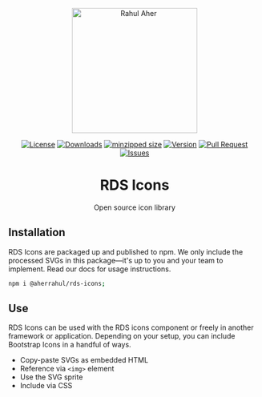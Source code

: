 <p align="center">
 <a href="https://rahulaher.netlify.app">
  <img src="https://rahulaher.netlify.app/img/logo/glyph-black-colored.svg" alt="Rahul Aher" width="250" />
 </a>
</p>

<p align="center">
  <a href="https://github.com/aherrahul/rds-icon/blob/main/LICENSE"><img src="https://img.shields.io/github/license/aherrahul/rds-icon" alt="License"></a>
  <a href="https://github.com/aherrahul/rds-icon"><img src="https://img.shields.io/jsdelivr/npm/hy/@aherrahul/rds-icon" alt="Downloads"></a>
  <a href="https://bundlephobia.com/package/@aherrahul/rds-icon" target="_blank"><img src="https://img.shields.io/bundlephobia/minzip/@aherrahul/rds-icon" alt="minzipped size"></a>
  <a href="https://www.npmjs.com/package/@aherrahul/rds-icon"><img src="https://img.shields.io/npm/v/@aherrahul/rds-icon" alt="Version"></a>
  <a href="https://github.com/aherrahul/rds-icon/pulls"><img src="https://img.shields.io/github/issues-pr/aherrahul/rds-icon" alt="Pull Request"></a>
  <a href="https://github.com/aherrahul/rds-icon/issues"><img src="https://img.shields.io/github/issues/aherrahul/rds-icon" alt="Issues"></a>
</p>


<h1 align="center">
  RDS Icons
</h1>

<div align="center">
  <p align="center">Open source icon library</p>
</div>

## Installation

RDS Icons are packaged up and published to npm. We only include the processed SVGs in this package—it's up to you and your team to implement. Read our docs for usage instructions.

```bash
npm i @aherrahul/rds-icons;
```

## Use

RDS Icons can be used with the RDS icons component or freely in another framework or application. Depending on your setup, you can include Bootstrap Icons in a handful of ways.

- Copy-paste SVGs as embedded HTML
- Reference via ```<img>``` element
- Use the SVG sprite
- Include via CSS
